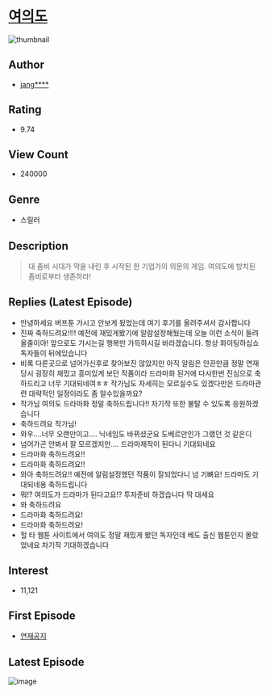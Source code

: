 # [여의도](https://comic.naver.com/bestChallenge/list?titleId=701286)
![thumbnail](https://image-comic.pstatic.net/user_contents_data/challenge_comic/2018/07/26/297310/thumbnail_202x1647d29afab_0acf_4d7f_866d_5b0c552af94e_00000076.JPEG)

## Author
- [jang****](https://comic.naver.com/artistTitle?id=297310)

## Rating
- 9.74

## View Count
- 240000

## Genre
- 스릴러

## Description
> 대 좀비 시대가 막을 내린 후 시작된 한 기업가의 의문의 게임. 여의도에 방치된 좀비로부터 생존하라!

## Replies (Latest Episode)
- 안녕하세요 버프툰 가시고 안보게 됬었는데 여기 후기를 올려주셔서 감사합니다
- 진짜 축하드려요!!!! 예전에 재밌게봤기에 알람설정해뒀는데 오늘 이런 소식이 들려올줄이야! 앞으로도 가시는길 행복만 가득하시길 바라겠습니다. 항상 화이팅하십쇼 독자들이 뒤에있습니다
- 비록 다른곳으로 넘어가신후로 찾아보진 않았지만 아직 알림은 안끈만큼 정말 연재당시 굉장히 재밌고 흥미있게 보던 작품이라 드라마화 된거에 다시한번 진심으로 축하드리고 너무 기대되네여ㅎㅎ 작가님도 자세히는 모르실수도 있겠다만은 드라마관련 대략적인 일정이라도 좀 알수있을까요?
- 작가님 여의도 드라마화 정말 축하드립니다!! 차기작 또한 불탈 수 있도록 응원하겠습니다
- 축하드려요 작가님!
- 와우….너무 오랜만이고…. 닉네임도 바뀌셨군요 도베르만인가 그랬던 것 같은디
- 넘어가곤 안봐서 잘 모르겠지만.... 드라마제작이 된다니 기대되네요
- 드라마화 축하드려요!!
- 드라마화 축하드려요!!
- 와아 축하드려요!! 예전에 알림설정했던 작품이 잘되었다니 넘 기뼈요! 드라마도 기대되네용 축하드립니다
- 뭐!? 여의도가 드라마가 된다고요!? 투자준비 하겠습니다 딱 대세요
- 와 축하드려요
- 드라마화 축하드려요!
- 드라마화 축하드려요!
- 헐 타 웹툰 사이트에서 여의도 정말 재밌게 봤던 독자인데 베도 출신 웹툰인지 몰랐었네요 차기작 기대하겠습니다

## Interest
- 11,121

## First Episode
- [연재공지](https://comic.naver.com/bestChallenge/detail?titleId=701286&no=49)

## Latest Episode
![image](https://image-comic.pstatic.net/user_contents_data/challenge_comic/2023/05/26/297310/upload_7377848806456832566.jpeg)

